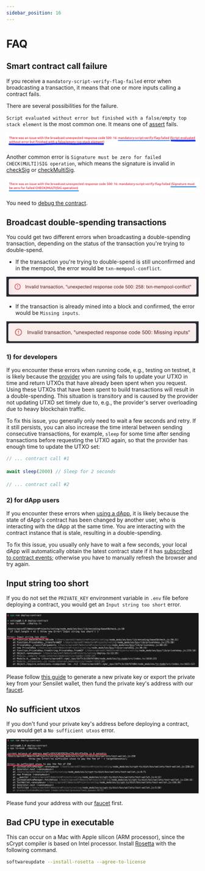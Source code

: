 ```yaml
---
sidebar_position: 16
---
```


# FAQ

## Smart contract call failure

If you receive a `mandatory-script-verify-flag-failed` error when broadcasting a transaction, it means that one or more inputs calling a contract fails.

There are several possibilities for the failure.

`Script evaluated without error but finished with a false/empty top stack element` is the most common one. It means one of [assert](./how-to-write-a-contract/built-ins.md#assert) fails.

![](../static/img/mandatory-script-verify-flag-failed.png)

Another common error is `Signature must be zero for failed CHECK(MULTI)SIG operation`, which means the signature is invalid in [checkSig](./how-to-write-a-contract/built-ins.md#checksig) or [checkMultiSig](./how-to-write-a-contract/built-ins.md#checkmultisig).

![](../static/img/checksig-failed.png)

You need to [debug the contract](./how-to-debug-a-contract.md).

## Broadcast double-spending transactions

You could get two different errors when broadcasting a double-spending transaction, depending on the status of the transaction you're trying to double-spend.

- If the transaction you're trying to double-spend is still unconfirmed and in the mempool, the error would be `txn-mempool-conflict`.

![](../static/img/txn-mempool-conflict.png)

- If the transaction is already mined into a block and confirmed, the error would be `Missing inputs`.

![](../static/img/missing-inputs.png)

### 1) for developers
If you encounter these errors when running code, e.g., testing on testnet, it is likely because the [provider](./how-to-deploy-and-call-a-contract/how-to-deploy-and-call-a-contract.md#provider) you are using fails to update your UTXO in time and return UTXOs that have already been spent when you request. Using these UTXOs that have been spent to build transactions will result in a double-spending. This situation is transitory and is caused by the provider not updating UTXO set timely due to, e.g., the provider's server overloading due to heavy blockchain traffic.

To fix this issue, you generally only need to wait a few seconds and retry. If it still persists, you can also increase the time interal between sending consecutive transactions, for example, `sleep` for some time after sending transactions before requesting the UTXO again, so that the provider has enough time to update the UTXO set:

```ts
// ... contract call #1

await sleep(2000) // Sleep for 2 seconds

// ... contract call #2
```

### 2) for dApp users
If you encounter these errors when [using a dApp](./how-to-integrate-a-frontend/how-to-integrate-a-frontend.md), it is likely because the state of dApp's contract has been changed by another user, who is interacting with the dApp at the same time. You are interacting with the contract instance that is stale, resulting in a double-spending.

To fix this issue, you usually only have to wait a few seconds, your local dApp will automatically obtain the latest contract state if it has [subscribed to contract events](./advanced/how-to-integrate-scrypt-service.md#listen-to-events); otherwise you have to manually refresh the browser and try again.

## Input string too short

If you do not set the `PRIVATE_KEY` environment variable in `.env` file before deploying a contract, you would get an `Input string too short` error.

![](../static/img/no-private-key.png)

Please follow [this guide](./how-to-deploy-and-call-a-contract/faucet.md) to generate a new private key or export the private key from your Sensilet wallet, then fund the private key's address with our [faucet](https://scrypt.io/faucet/).

## No sufficient utxos

If you don't fund your private key's address before deploying a contract, you would get a `No sufficient utxos` error.

![](../static/img/insufficient-balance.png)

Please fund your address with our [faucet](https://scrypt.io/faucet/) first.


## Bad CPU type in executable
This can occur on a Mac with Apple silicon (ARM processor), since the sCrypt compiler is based on Intel processor. Install [Rosetta](https://support.apple.com/en-us/102527) with the following command.

```bash
softwareupdate --install-rosetta --agree-to-license
```
